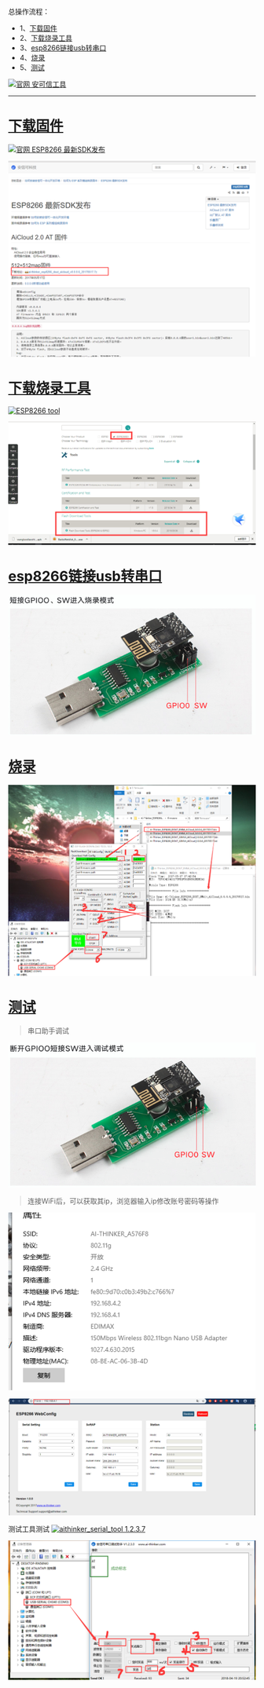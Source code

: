 总操作流程：
- 1、[下载固件](#ESP8266-01)
- 2、[下载烧录工具](#ESP8266-02)
- 3、[esp8266链接usb转串口](#ESP8266-03)
- 4、[烧录](#ESP8266-04)
- 5、[测试](#ESP8266-05)

[![](https://img.shields.io/badge/官网-安可信工具-red.svg "官网 安可信工具")](http://wiki.ai-thinker.com/tools)


----------
# <a name="ESP8266-01" href="#" >下载固件</a>
[![](https://img.shields.io/badge/官网-ESP8266最新SDK发布-red.svg "官网 ESP8266 最新SDK发布")](http://wiki.ai-thinker.com/esp8266/sdk#esp8266_%E6%9C%80%E6%96%B0sdk%E5%8F%91%E5%B8%83)

![](image/1-1.png)
# <a name="ESP8266-02" href="#" >下载烧录工具</a>
[![](https://img.shields.io/badge/ESP8266-tool-red.svg "ESP8266 tool")](https://www.espressif.com/en/support/download/other-tools?keys=&field_type_tid%5B%5D=14)


![](image/1-2.png)
# <a name="ESP8266-03" href="#" >esp8266链接usb转串口</a>
![](image/1-3.png)
# <a name="ESP8266-04" href="#" >烧录</a>
![](image/1-4.png)
# <a name="ESP8266-05" href="#" >测试</a>

> 串口助手调试

![](image/1-5.png)

> 连接WiFi后，可以获取其ip，浏览器输入ip修改账号密码等操作

![](image/1-7.png)

![](image/1-8.png)

测试工具测试
[![](https://img.shields.io/badge/aithinker_serial_tool-1.2.3.7-green.svg "aithinker_serial_tool 1.2.3.7")](https://pan.baidu.com/s/1apXbkZIP9RVZ1bAYHOBgTA)


![](image/1-6.png)

